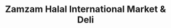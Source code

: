 ---
title: "Zamzam Halal International Market & Deli"
url: /denver/zamzam-halal-international-market-und-deli/
shop: Supermarkt
---